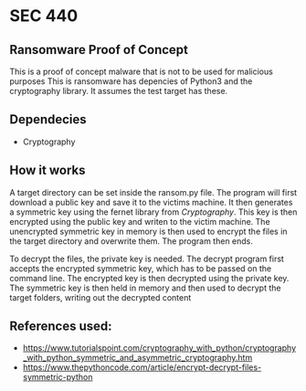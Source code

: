 # SEC 440
## Ransomware Proof of Concept

This is a proof of concept malware that is not to be used for malicious purposes
This is ransomware has depencies of Python3 and the cryptography library. It assumes the test target has these.
 

## Dependecies
* Cryptography

## How it works

A target directory can be set inside the ransom.py file. The program will first download a public key and save it to the victims machine. It then generates a symmetric key using the fernet library from _Cryptography_. This key is then encrypted using the public key and writen to the victim machine. The unencrypted symmetric key in memory is then used to encrypt the files in the target directory and overwrite them. The program then ends.

To decrypt the files, the private key is needed. The decrypt program first accepts the encrypted symmetric key, which has to be passed on the command line. The encrypted key is then decrypted using the private key. The symmetric key is then held in memory and then used to decrypt the target folders, writing out the decrypted content


## References used:
* https://www.tutorialspoint.com/cryptography_with_python/cryptography_with_python_symmetric_and_asymmetric_cryptography.htm
* https://www.thepythoncode.com/article/encrypt-decrypt-files-symmetric-python
